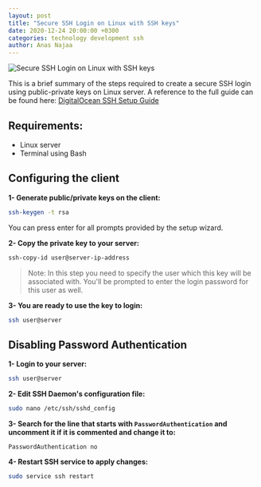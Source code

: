 ```yaml
---
layout: post
title: "Secure SSH Login on Linux with SSH keys"
date: 2020-12-24 20:00:00 +0300
categories: technology development ssh
author: Anas Najaa
---
```


![Secure SSH Login on Linux with SSH keys]({{site.cdn_url}}/blog/2024/08/0cf907e6-ea42-4b2b-8c5e-9e127f32e709.png)

This is a brief summary of the steps required to create a secure SSH login using public-private keys on Linux server.
A reference to the full guide can be found here:
[DigitalOcean SSH Setup Guide](https://www.digitalocean.com/community/tutorials/how-to-configure-ssh-key-based-authentication-on-a-linux-server)

## Requirements:

-   Linux server
-   Terminal using Bash

## Configuring the client

**1- Generate public/private keys on the client:**

```bash
ssh-keygen -t rsa
```

You can press enter for all prompts provided by the setup wizard.

**2- Copy the private key to your server:**

```bash
ssh-copy-id user@server-ip-address
```

> Note: In this step you need to specify the user which this key will be associated with. You'll be prompted to enter the login password for this user as well.

**3- You are ready to use the key to login:**

```bash
ssh user@server
```

## Disabling Password Authentication

**1- Login to your server:**

```bash
ssh user@server
```

**2- Edit SSH Daemon's configuration file:**

```bash
sudo nano /etc/ssh/sshd_config
```

**3- Search for the line that starts with `PasswordAuthentication` and uncomment it if it is commented and change it to:**

`PasswordAuthentication no`

**4- Restart SSH service to apply changes:**

```bash
sudo service ssh restart
```
